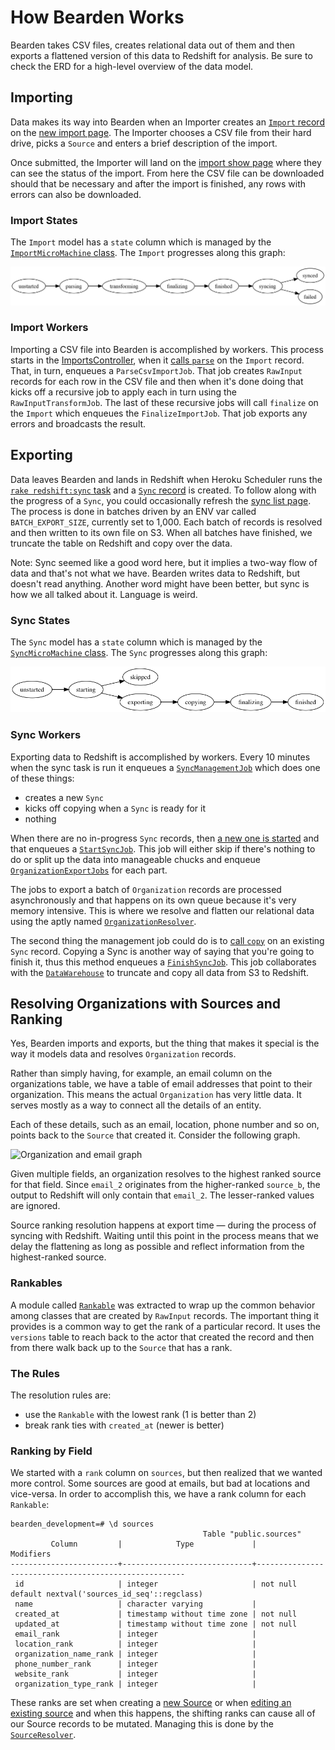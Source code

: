 # How Bearden Works

Bearden takes CSV files, creates relational data out of them and then exports a
flattened version of this data to Redshift for analysis. Be sure to check the
ERD for a high-level overview of the data model.

## Importing

Data makes its way into Bearden when an Importer creates an [`Import`
record][import_model] on the [new import page][new_import]. The Importer chooses
a CSV file from their hard drive, picks a `Source` and enters a brief
description of the import.

Once submitted, the Importer will land on the [import show page][show_import]
where they can see the status of the import. From here the CSV file can be
downloaded should that be necessary and after the import is finished, any rows
with errors can also be downloaded.

### Import States

The `Import` model has a `state` column which is managed by the
[`ImportMicroMachine` class][import_mm]. The `Import` progresses along this
graph:

![Import graph][import_graph]

[import_model]: /app/models/import.rb
[new_import]: /app/views/imports/new.html.haml
[show_import]: /app/views/imports/show.html.haml
[import_mm]: /app/models/import_micro_machine.rb
[import_graph]: /docs/ImportMicroMachine_graph.png

### Import Workers

Importing a CSV file into Bearden is accomplished by workers. This process
starts in the [ImportsController][imports_controller], when it [calls
`parse`][import_parse] on the `Import` record. That, in turn, enqueues a
`ParseCsvImportJob`. That job creates `RawInput` records for each row in the CSV
file and then when it's done doing that kicks off a recursive job to apply each
in turn using the `RawInputTransformJob`. The last of these recursive jobs will
call `finalize` on the `Import` which enqueues the `FinalizeImportJob`. That job
exports any errors and broadcasts the result.

[imports_controller]: /app/controllers/imports_controller.rb
[import_parse]: /app/controllers/imports_controller.rb#L11

## Exporting

Data leaves Bearden and lands in Redshift when Heroku Scheduler runs the [`rake
redshift:sync` task][sync_task] and a [`Sync` record][sync_model] is created. To
follow along with the progress of a `Sync`, you could occasionally refresh the
[sync list page][sync_list]. The process is done in batches driven by an ENV var
called `BATCH_EXPORT_SIZE`, currently set to 1,000. Each batch of records is
resolved and then written to its own file on S3. When all batches have finished,
we truncate the table on Redshift and copy over the data.

Note: Sync seemed like a good word here, but it implies a two-way flow of data
and that's not what we have. Bearden writes data to Redshift, but doesn't read
anything. Another word might have been better, but sync is how we all talked
about it. Language is weird.

[sync_task]: /lib/tasks/redshift.rake
[sync_model]: /app/models/sync.rb
[sync_list]: /app/views/syncs/index.html.haml

### Sync States

The `Sync` model has a `state` column which is managed by the
[`SyncMicroMachine` class][sync_mm]. The `Sync` progresses along this graph:

![Sync graph][sync_graph]

[sync_mm]: /app/models/sync_micro_machine.rb
[sync_graph]: /docs/SyncMicroMachine_graph.png

### Sync Workers

Exporting data to Redshift is accomplished by workers. Every 10 minutes when the
sync task is run it enqueues a [`SyncManagementJob`][sync_mgmt] which does one
of these things:

* creates a new `Sync`
* kicks off copying when a `Sync` is ready for it
* nothing

When there are no in-progress `Sync` records, then [a new one is
started][sync_start] and that enqueues a [`StartSyncJob`][sync_start_job]. This
job will either skip if there's nothing to do or split up the data into
manageable chucks and enqueue [`OrganizationExportJobs`][org_export_job] for
each part.

The jobs to export a batch of `Organization` records are processed
asynchronously and that happens on its own queue because it's very memory
intensive. This is where we resolve and flatten our relational data using the
aptly named [`OrganizationResolver`][org_resolver].

The second thing the management job could do is to [call `copy`][sync_copy] on
an existing `Sync` record. Copying a Sync is another way of saying that you're
going to finish it, thus this method enqueues a
[`FinishSyncJob`][sync_finish_job]. This job collaborates with the
[`DataWarehouse`][data_warehouse] to truncate and copy all data from S3 to
Redshift.

[sync_mgmt]: /app/jobs/sync_management_job.rb
[sync_start]: /app/models/sync.rb#L8
[sync_start_job]: /app/jobs/start_sync_job.rb
[org_export_job]: /app/jobs/organization_export_job.rb
[org_resolver]: /app/models/organization_resolver.rb
[sync_copy]: /app/models/sync.rb#L25
[sync_finish_job]: /app/jobs/finish_sync_job.rb
[data_warehouse]: /app/models/data_warehouse.rb

## Resolving Organizations with Sources and Ranking

Yes, Bearden imports and exports, but the thing that makes it special is the way
it models data and resolves `Organization` records.

Rather than simply having, for example, an email column on the organizations
table, we have a table of email addresses that point to their organization. This
means the actual `Organization` has very little data. It serves mostly as a way
to connect all the details of an entity.

Each of these details, such as an email, location, phone number and so on,
points back to the `Source` that created it. Consider the following graph.

![Organization and email graph][org_email_graph]

Given multiple fields, an organization resolves to the highest ranked source for
that field. Since `email_2` originates from the higher-ranked `source_b`, the
output to Redshift will only contain that `email_2`. The lesser-ranked values
are ignored.

Source ranking resolution happens at export time — during the process of syncing
with Redshift. Waiting until this point in the process means that we delay the
flattening as long as possible and reflect information from the highest-ranked
source.

[org_email_graph]: /app/docs/graphs/org-email.dot.png

### Rankables

A module called [`Rankable`][rankable] was extracted to wrap up the common
behavior among classes that are created by `RawInput` records. The important
thing it provides is a common way to get the rank of a particular record. It
uses the `versions` table to reach back to the actor that created the record and
then from there walk back up to the `Source` that has a rank.

[rankable]: /app/models/rankable.rb

### The Rules

The resolution rules are:

* use the `Rankable` with the lowest rank (1 is better than 2)
* break rank ties with `created_at` (newer is better)

### Ranking by Field

We started with a `rank` column on `sources`, but then realized that we wanted
more control. Some sources are good at emails, but bad at locations and
vice-versa. In order to accomplish this, we have a rank column for each
`Rankable`:

```
bearden_development=# \d sources
                                           Table "public.sources"
         Column         |            Type             |                      Modifiers
------------------------+-----------------------------+------------------------------------------------------
 id                     | integer                     | not null default nextval('sources_id_seq'::regclass)
 name                   | character varying           |
 created_at             | timestamp without time zone | not null
 updated_at             | timestamp without time zone | not null
 email_rank             | integer                     |
 location_rank          | integer                     |
 organization_name_rank | integer                     |
 phone_number_rank      | integer                     |
 website_rank           | integer                     |
 organization_type_rank | integer                     |
```

These ranks are set when creating a [new Source][new_source] or when [editing an
existing source][edit_source] and when this happens, the shifting ranks can
cause all of our Source records to be mutated. Managing this is done by the
[`SourceResolver`][source_resolver].

[new_source]: /app/views/sources/new.html.haml
[edit_source]: /app/views/sources/edit.html.haml
[source_resolver]: /app/models/source_resolver.rb
